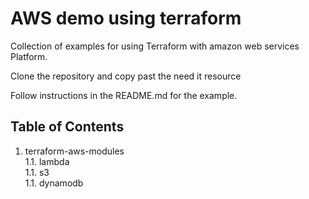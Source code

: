 # AWS demo using terraform 
Collection of examples for using Terraform with amazon web services Platform.  
  
Clone the repository and copy past the need it resource

Follow instructions in the README.md for the example.  

## Table of Contents
1. terraform-aws-modules  
  1.1. lambda  
  1.1. s3  
  1.1. dynamodb  
  

